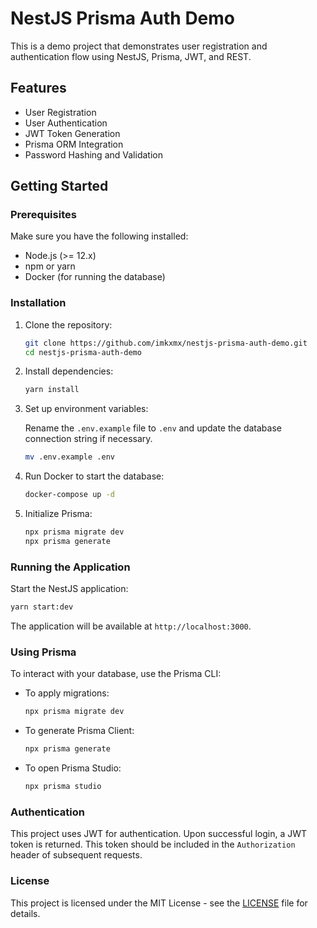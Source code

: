 
# NestJS Prisma Auth Demo

This is a demo project that demonstrates user registration and authentication flow using NestJS, Prisma, JWT, and REST.

## Features

- User Registration
- User Authentication
- JWT Token Generation
- Prisma ORM Integration
- Password Hashing and Validation

## Getting Started

### Prerequisites

Make sure you have the following installed:

- Node.js (>= 12.x)
- npm or yarn
- Docker (for running the database)

### Installation

1. Clone the repository:

    ```bash
    git clone https://github.com/imkxmx/nestjs-prisma-auth-demo.git
    cd nestjs-prisma-auth-demo
    ```

2. Install dependencies:

    ```bash
    yarn install
    ```

3. Set up environment variables:

    Rename the `.env.example` file to `.env` and update the database connection string if necessary.

    ```bash
    mv .env.example .env
    ```

4. Run Docker to start the database:

    ```bash
    docker-compose up -d
    ```

5. Initialize Prisma:

    ```bash
    npx prisma migrate dev
    npx prisma generate
    ```

### Running the Application

Start the NestJS application:

```bash
yarn start:dev
```

The application will be available at `http://localhost:3000`.


### Using Prisma

To interact with your database, use the Prisma CLI:

- To apply migrations:

    ```bash
    npx prisma migrate dev
    ```

- To generate Prisma Client:

    ```bash
    npx prisma generate
    ```

- To open Prisma Studio:

    ```bash
    npx prisma studio
    ```

### Authentication

This project uses JWT for authentication. Upon successful login, a JWT token is returned. This token should be included in the `Authorization` header of subsequent requests.

### License

This project is licensed under the MIT License - see the [LICENSE](LICENSE) file for details.
